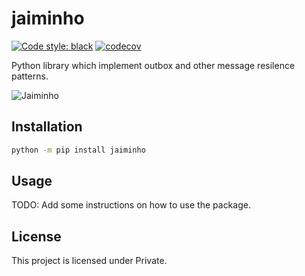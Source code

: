 # jaiminho

[![Code style: black](https://img.shields.io/badge/code%20style-black-000000.svg)](https://github.com/python/black)
[![codecov](https://codecov.io/gh/loadsmart/jaiminho/branch/master/graph/badge.svg?token=gf7apAoU7A)](https://codecov.io/gh/loadsmart/jaiminho)

Python library which implement outbox and other message resilence patterns.

![Jaiminho](https://github.com/loadsmart/jaiminho/blob/master/docs/images/jaiminho.jpg?raw=true)

## Installation


```sh
python -m pip install jaiminho
```

## Usage

TODO: Add some instructions on how to use the package.


## License

This project is licensed under Private.
